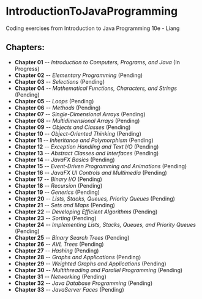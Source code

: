 # IntroductionToJavaProgramming
Coding exercises from Introduction to Java Programming 10e - Liang

## Chapters: 
- **Chapter 01** -- *Introduction to Computers, Programs, and Java* (In Progress)
- **Chapter 02** -- *Elementary Programming* (Pending)
- **Chapter 03** -- *Selections* (Pending)
- **Chapter 04** -- *Mathematical Functions, Characters, and Strings* (Pending)
- **Chapter 05** -- *Loops* (Pending)
- **Chapter 06** -- *Methods* (Pending)
- **Chapter 07** -- *Single-Dimensional Arrays* (Pending)
- **Chapter 08** -- *Multidimensional Arrays* (Pending)
- **Chapter 09** -- *Objects and Classes* (Pending)
- **Chapter 10** -- *Object-Oriented Thinking* (Pending)
- **Chapter 11** -- *Inheritance and Polymorphism* (Pending)
- **Chapter 12** -- *Exception Handling and Text I/O* (Pending)
- **Chapter 13** -- *Abstract Classes and Interfaces* (Pending)
- **Chapter 14** -- *JavaFX Basics* (Pending)
- **Chapter 15** -- *Event-Driven Programming and Animations* (Pending)
- **Chapter 16** -- *JavaFX UI Controls and Multimedia* (Pending)
- **Chapter 17** -- *Binary I/O* (Pending)
- **Chapter 18** -- *Recursion* (Pending)
- **Chapter 19** -- *Generics* (Pending)
- **Chapter 20** -- *Lists, Stacks, Queues, Priority Queues* (Pending)
- **Chapter 21** -- *Sets and Maps* (Pending)
- **Chapter 22** -- *Developing Efficient Algorithms* (Pending)
- **Chapter 23** -- *Sorting* (Pending)
- **Chapter 24** -- *Implementing Lists, Stacks, Queues, and Priority Queues* (Pending)
- **Chapter 25** -- *Binary Search Trees* (Pending)
- **Chapter 26** -- *AVL Trees* (Pending)
- **Chapter 27** -- *Hashing* (Pending)
- **Chapter 28** -- *Graphs and Applications* (Pending)
- **Chapter 29** -- *Weighted Graphs and Applications* (Pending)
- **Chapter 30** -- *Multithreading and Parallel Programming* (Pending)
- **Chapter 31** -- *Networking* (Pending)
- **Chapter 32** -- *Java Database Programming* (Pending)
- **Chapter 33** -- *JavaServer Faces* (Pending)
